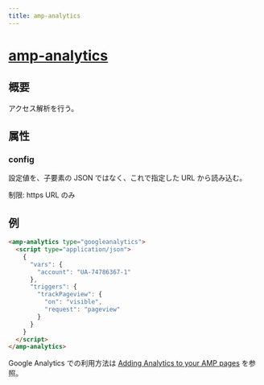 ```yaml
---
title: amp-analytics
---
```


# [amp-analytics](https://www.ampproject.org/docs/reference/extended/amp-analytics.html)

## 概要

アクセス解析を行う。

## 属性

### config

設定値を、子要素の JSON  ではなく、これで指定した URL から読み込む。

制限: https URL のみ

## 例

```html
<amp-analytics type="googleanalytics">
  <script type="application/json">
    {
      "vars": {
        "account": "UA-74786367-1"
      },
      "triggers": {
        "trackPageview": {
          "on": "visible",
          "request": "pageview"
        }
      }
    }
  </script>
</amp-analytics>
```

Google Analytics での利用方法は
[Adding Analytics to your AMP pages](https://developers.google.com/analytics/devguides/collection/amp-analytics/)
を参照。
